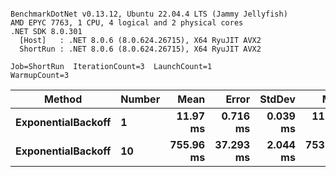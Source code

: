 ```

BenchmarkDotNet v0.13.12, Ubuntu 22.04.4 LTS (Jammy Jellyfish)
AMD EPYC 7763, 1 CPU, 4 logical and 2 physical cores
.NET SDK 8.0.301
  [Host]   : .NET 8.0.6 (8.0.624.26715), X64 RyuJIT AVX2
  ShortRun : .NET 8.0.6 (8.0.624.26715), X64 RyuJIT AVX2

Job=ShortRun  IterationCount=3  LaunchCount=1  
WarmupCount=3  

```
| Method             | Number | Mean      | Error     | StdDev   | Min       | Max       | Allocated |
|------------------- |------- |----------:|----------:|---------:|----------:|----------:|----------:|
| **ExponentialBackoff** | **1**      |  **11.97 ms** |  **0.716 ms** | **0.039 ms** |  **11.93 ms** |  **12.01 ms** |     **520 B** |
| **ExponentialBackoff** | **10**     | **755.96 ms** | **37.293 ms** | **2.044 ms** | **753.92 ms** | **758.00 ms** |    **4120 B** |
